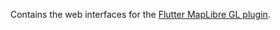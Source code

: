 Contains the web interfaces for the [Flutter MapLibre GL plugin](https://github.com/maplibre/flutter-maplibre-gl).